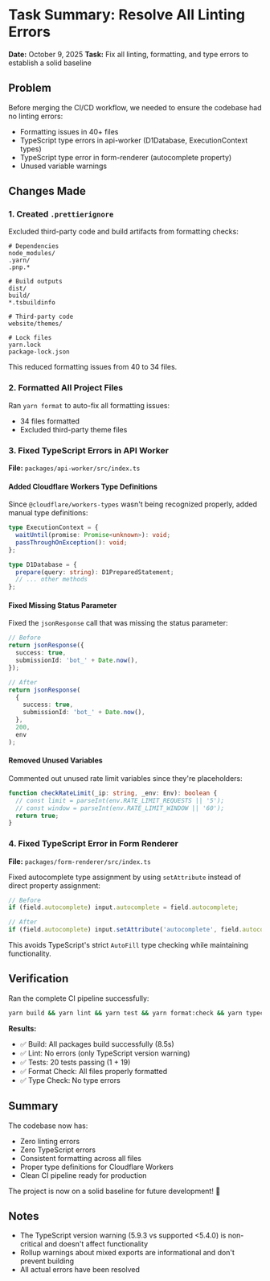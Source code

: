 # Task Summary: Resolve All Linting Errors

**Date:** October 9, 2025
**Task:** Fix all linting, formatting, and type errors to establish a solid baseline

## Problem

Before merging the CI/CD workflow, we needed to ensure the codebase had no linting errors:

- Formatting issues in 40+ files
- TypeScript type errors in api-worker (D1Database, ExecutionContext types)
- TypeScript type error in form-renderer (autocomplete property)
- Unused variable warnings

## Changes Made

### 1. Created `.prettierignore`

Excluded third-party code and build artifacts from formatting checks:

```
# Dependencies
node_modules/
.yarn/
.pnp.*

# Build outputs
dist/
build/
*.tsbuildinfo

# Third-party code
website/themes/

# Lock files
yarn.lock
package-lock.json
```

This reduced formatting issues from 40 to 34 files.

### 2. Formatted All Project Files

Ran `yarn format` to auto-fix all formatting issues:

- 34 files formatted
- Excluded third-party theme files

### 3. Fixed TypeScript Errors in API Worker

**File:** `packages/api-worker/src/index.ts`

#### Added Cloudflare Workers Type Definitions

Since `@cloudflare/workers-types` wasn't being recognized properly, added manual type definitions:

```typescript
type ExecutionContext = {
  waitUntil(promise: Promise<unknown>): void;
  passThroughOnException(): void;
};

type D1Database = {
  prepare(query: string): D1PreparedStatement;
  // ... other methods
};
```

#### Fixed Missing Status Parameter

Fixed the `jsonResponse` call that was missing the status parameter:

```typescript
// Before
return jsonResponse({
  success: true,
  submissionId: 'bot_' + Date.now(),
});

// After
return jsonResponse(
  {
    success: true,
    submissionId: 'bot_' + Date.now(),
  },
  200,
  env
);
```

#### Removed Unused Variables

Commented out unused rate limit variables since they're placeholders:

```typescript
function checkRateLimit(_ip: string, _env: Env): boolean {
  // const limit = parseInt(env.RATE_LIMIT_REQUESTS || '5');
  // const window = parseInt(env.RATE_LIMIT_WINDOW || '60');
  return true;
}
```

### 4. Fixed TypeScript Error in Form Renderer

**File:** `packages/form-renderer/src/index.ts`

Fixed autocomplete type assignment by using `setAttribute` instead of direct property assignment:

```typescript
// Before
if (field.autocomplete) input.autocomplete = field.autocomplete;

// After
if (field.autocomplete) input.setAttribute('autocomplete', field.autocomplete);
```

This avoids TypeScript's strict `AutoFill` type checking while maintaining functionality.

## Verification

Ran the complete CI pipeline successfully:

```bash
yarn build && yarn lint && yarn test && yarn format:check && yarn typecheck
```

**Results:**

- ✅ Build: All packages build successfully (8.5s)
- ✅ Lint: No errors (only TypeScript version warning)
- ✅ Tests: 20 tests passing (1 + 19)
- ✅ Format Check: All files properly formatted
- ✅ Type Check: No type errors

## Summary

The codebase now has:

- Zero linting errors
- Zero TypeScript errors
- Consistent formatting across all files
- Proper type definitions for Cloudflare Workers
- Clean CI pipeline ready for production

The project is now on a solid baseline for future development! 🎉

## Notes

- The TypeScript version warning (5.9.3 vs supported <5.4.0) is non-critical and doesn't affect functionality
- Rollup warnings about mixed exports are informational and don't prevent building
- All actual errors have been resolved
